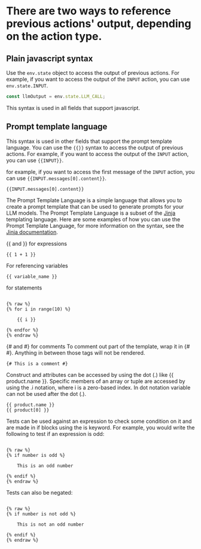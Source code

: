 # There are two ways to reference previous actions' output, depending on the action type.

## Plain javascript syntax

Use the `env.state` object to access the output of previous actions. For example, if you want to access the output of the `INPUT` action, you can use `env.state.INPUT`.

```javascript   
const llmOutput = env.state.LLM_CALL;
```

This syntax is used in all fields that support javascript.

## Prompt template language

This syntax is used in other fields that support the prompt template language. You can use the `{{}}` syntax to access the output of previous actions. For example, if you want to access the output of the `INPUT` action, you can use `{{INPUT}}`.

for example, if you want to access the first message of the `INPUT` action, you can use `{{INPUT.messages[0].content}}`.
```markup
{{INPUT.messages[0].content}}
```

The Prompt Template Language is a simple language that allows you to create a prompt template that can be used to generate prompts for your LLM models. The Prompt Template Language is a subset of the [Jinja](https://jinja.palletsprojects.com/en/3.1.x/) templating language. Here are some examples of how you can use the Prompt Template Language, for more information on the syntax, see the [Jinja documentation](https://jinja.palletsprojects.com/en/3.1.x/templates/).

\{\{ and \}\} for expressions

```
{{ 1 + 1 }}
```

For referencing variables

```
{{ variable_name }}
```

for statements

```markup

{% raw %}
{% for i in range(10) %}

    {{ i }}

{% endfor %}
{% endraw %}

```

{# and #} for comments To comment out part of the template, wrap it in {# #}. Anything in between those tags will not be rendered.

```
{# This is a comment #}
```

Construct and attributes can be accessed by using the dot (.) like \{\{ product.name \}\}. Specific members of an array or tuple are accessed by using the .i notation, where i is a zero-based index. In dot notation variable can not be used after the dot (.).

```
{{ product.name }}
{{ product[0] }}
```

Tests can be used against an expression to check some condition on it and are made in if blocks using the is keyword. For example, you would write the following to test if an expression is odd:

```markup

{% raw %}
{% if number is odd %}

    This is an odd number

{% endif %}
{% endraw %}

```

Tests can also be negated:

```

{% raw %}
{% if number is not odd %}

    This is not an odd number

{% endif %}
{% endraw %}
```

